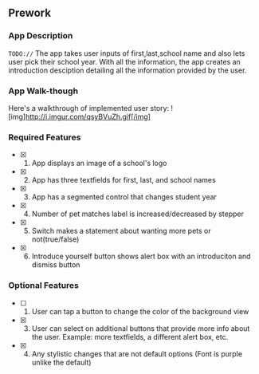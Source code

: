 ## Prework

### App Description

`TODO://` The app takes user inputs of first,last,school name and also lets user pick their school year. With all the information, the app creates an introduction desciption detailing all the information provided by the user.

### App Walk-though

Here's a walkthrough of implemented user story:
![img]http://i.imgur.com/qsyBVuZh.gif[/img]

### Required Features

- [x] 1. App displays an image of a school's logo
- [x] 2. App has three textfields for first, last, and school names
- [x] 3. App has a segmented control that changes student year
- [x] 4. Number of pet matches label is increased/decreased by stepper
- [x] 5. Switch makes a statement about wanting more pets or not(true/false) 
- [x] 6. Introduce yourself button shows alert box with an introduciton and dismiss button

### Optional Features

- [ ] 1. User can tap a button to change the color of the background view
- [x] 3. User can select on additional buttons that provide more info about the user. Example: more textfields, a different alert box, etc.
- [x] 4. Any stylistic changes that are not default options (Font is purple unlike the default)
